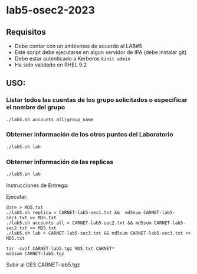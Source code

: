# lab5-osec2-2023

## Requisitos

* Debe contar con un ambientes de acuerdo al LAB#5
* Este script debe ejecutarse en algun servidor de IPA (debe instalar git)
* Debe estar autenticado a Kerberos ```kinit admin```
* Ha sido validado en RHEL 9.2

## USO:

### Listar todos las cuentas de los grupo solicitados o especificar el nombre del grupo 

```sh
./lab5.sh accounts all|group_name
```
### Obterner información de los otros puntos del Laboratorio 

```sh
./lab5.sh lab
```

### Obterner información de las replicas


```sh
./lab5.sh lab
```


Instrucciones de Entrega:

Ejecutar:

```
date > MD5.txt
./lab5.sh replica > CARNET-lab5-sec1.txt &&  md5sum CARNET-lab5-sec1.txt >> MD5.txt
./lab5.sh accounts all > CARNET-lab5-sec2.txt && md5sum CARNET-lab5-sec2.txt >> MD5.txt
./lab5.sh lab > CARNET-lab5-sec3.txt && md5sum CARNET-lab5-sec3.txt >> MD5.txt

tar -cvzf CARNET-lab5.tgz MD5.txt CARNET*
md5sum CARNET-lab5.tgz
```
Subir al GES CARNET-lab5.tgz

